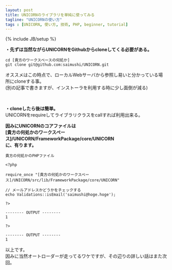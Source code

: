 ```yaml
---
layout: post
title: UNICORNのライブラリを単純に使ってみる
tagline: "UNICORNの使い方"
tags : [UNICORN, 使い方, 技術, PHP, beginner, tutorial]
---
```

{% include JB/setup %}

**・先ずは当然ながらUNICORNをGithubからcloneしてくる必要がある。**

```
cd [貴方のワークスペースの何処か]
git clone git@github.com:saimushi/UNICORN.git

```

オススメはこの時点で、ローカルWebサーバから参照し易いと分かっている場所にcloneする事。  
(別の記事で書きますが、インストーラを利用する時に少し面倒が減る)

&nbsp;

**・cloneしたら後は簡単。**  
UNICORNをrequireしてライブラリクラスをcallすれば利用出来る。    

**因みにUNICORNのコアファイルは  
[貴方の何処かのワークスペース]/UNICORN/FrameworkPackage/core/UNICORN  
に、有ります。**  

```
貴方の何処かのPHPファイル

<?php

require_once "[貴方の何処かのワークスペース]/UNICORN/src/lib/FrameworkPackage/core/UNICORN"

// メールアドレスかどうかをチェックする
echo Validations::isEmail('saimushi@hoge.hoge');

?>

-------- OUTPUT --------
1

?>

-------- OUTPUT --------
1

```

以上です。  
因みに当然オートローダーが走ってるワケですが、その辺りの詳しい話はまた次回。

&nbsp;
